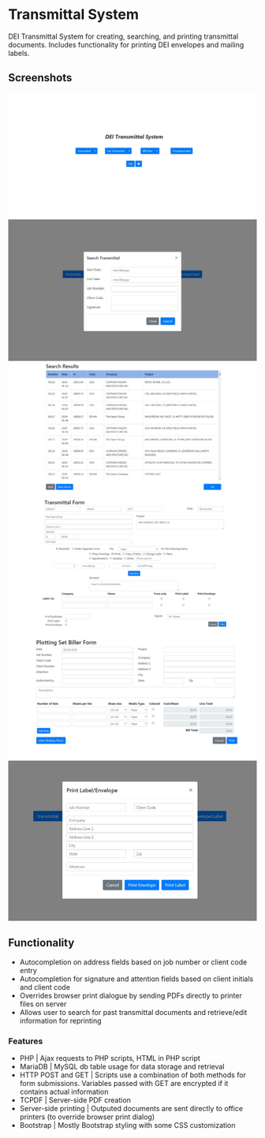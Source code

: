 # Transmittal System
DEI Transmittal System for creating, searching, and printing transmittal documents. Includes functionality for printing DEI envelopes and mailing labels.

## Screenshots
![](images/transmittal-01.JPG)
![](images/transmittal-02.JPG)
![](images/transmittal-03.JPG)
![](images/transmittal-04.JPG)
![](images/transmittal-05.JPG)
![](images/transmittal-06.JPG)

## Functionality
- Autocompletion on address fields based on job number or client code entry
- Autocompletion for signature and attention fields based on client initials and client code
- Overrides browser print dialogue by sending PDFs directly to printer files on server
- Allows user to search for past transmittal documents and retrieve/edit information for reprinting

### Features
- PHP | Ajax requests to PHP scripts, HTML in PHP script
- MariaDB | MySQL db table usage for data storage and retrieval 
- HTTP POST and GET | Scripts use a combination of both methods for form submissions. Variables passed with GET are encrypted if it contains actual information
- TCPDF | Server-side PDF creation
- Server-side printing | Outputed documents are sent directly to office printers (to override browser print dialog)
- Bootstrap | Mostly Bootstrap styling with some CSS customization
